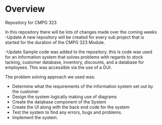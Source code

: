 # Overview
Repository for CMPG 323

In this repository there will be lots of changes made over the coming weeks 
-Update
A new repository will be created for every sub project that is started for the duration of the CMPG 323 Module. 

-Update
Sample code was added to the repository. this is code was used for an information system that solves problems with regards to stock tacking, customer database, inventory, discounts, and a database for employees.
This was accessible via the use of a GUI.

The problem solving approach we used was:
- Determine what the requirements of the information system set out by the customer 
- Design the system logically making use of diagrams 
- Create the database component of the System
- Create the UI along with the back end code for the system
- Test the system to find any errors, bugs and problems.
- Implement the system.
